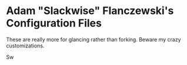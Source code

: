 Adam "Slackwise" Flanczewski's Configuration Files
==================================================

These are really more for glancing rather than forking. Beware my crazy
customizations.

Sw
